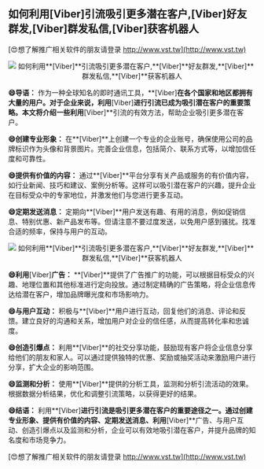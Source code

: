 ## **如何利用**[Viber]**引流吸引更多潜在客户,**[Viber]**好友群发,**[Viber]**群发私信,**[Viber]**获客机器人**

[😍想了解推广相关软件的朋友请登录 http://www.vst.tw](http://www.vst.tw)

 <center><img src="https://vst.tw/MP4/tuiguang/png/3.png" alt="如何利用**[Viber]**引流吸引更多潜在客户,**[Viber]**好友群发,**[Viber]**群发私信,**[Viber]**获客机器人"></center>

**😄导语：**
作为一种全球知名的即时通讯工具，**[Viber]**在各个国家和地区都拥有大量的用户。对于企业来说，利用**[Viber]**进行引流已成为吸引潜在客户的重要策略。本文将介绍一些利用**[Viber]**引流的有效方法，帮助企业吸引更多潜在客户。

**😄创建专业形象：**
在**[Viber]**上创建一个专业的企业账号，确保使用公司的品牌标识作为头像和背景图片。完善企业信息，包括简介、联系方式等，以增加信任度和可靠性。

**😄提供有价值的内容：**
通过**[Viber]**平台分享有关产品或服务的有价值内容，如行业新闻、技巧和建议、案例分析等。这样可以吸引潜在客户的兴趣，提升企业在目标受众中的专家地位，并激发他们与您进行更多互动。

**😄定期发送消息：**
定期向**[Viber]**用户发送有趣、有用的消息，例如促销信息、特别优惠、新产品发布等。但请注意不要过度发送，以免用户感到骚扰。找准合适的频率，保持与用户的互动。

 <center><img src="https://vst.tw/MP4/tuiguang/png/4.png" alt="如何利用**[Viber]**引流吸引更多潜在客户,**[Viber]**好友群发,**[Viber]**群发私信,**[Viber]**获客机器人"></center>

**😄利用**[Viber]**广告：**
**[Viber]**提供了广告推广的功能，可以根据目标受众的兴趣、地理位置和其他标准进行定向投放。通过制定精确的广告策略，将企业信息传达给潜在客户，增加品牌曝光度和市场影响力。

**😄与用户互动：**
积极与**[Viber]**用户进行互动，回复他们的消息、评论和反馈。建立良好的沟通和关系，增加用户对企业的信任感，从而提高转化率和忠诚度。

**😄创造引爆点：**
利用**[Viber]**的社交分享功能，鼓励现有客户将企业信息分享给他们的朋友和家人。可以通过提供独特的优惠、奖励或抽奖活动来激励用户进行分享，扩大企业的影响范围。

**😄监测和分析：**
使用**[Viber]**提供的分析工具，监测和分析引流活动的效果。根据数据分析结果，优化和调整引流策略，以获得更好的结果。

**😄结语：**
利用**[Viber]**进行引流是吸引更多潜在客户的重要途径之一。通过创建专业形象、提供有价值的内容、定期发送消息、利用**[Viber]**广告、与用户互动、创造引爆点以及监测和分析，企业可以有效地吸引潜在客户，并提升品牌的知名度和市场竞争力。

[😍想了解推广相关软件的朋友请登录 http://www.vst.tw](http://www.vst.tw)



